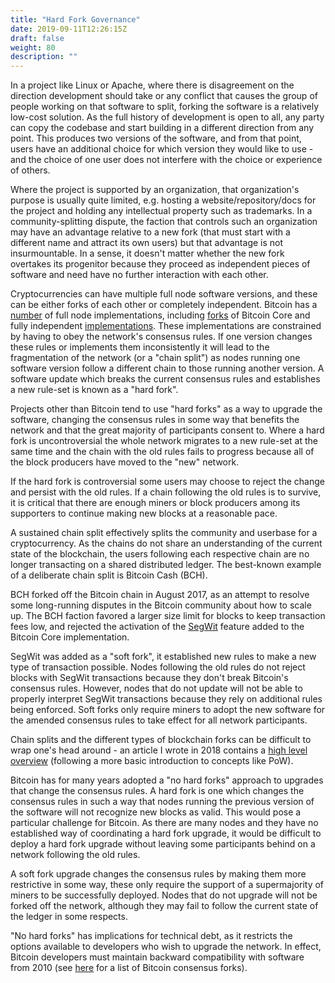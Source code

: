 ```yaml
---
title: "Hard Fork Governance"
date: 2019-09-11T12:26:15Z
draft: false
weight: 80
description: ""
---
```


In a project like Linux or Apache, where there is disagreement on the direction development should take or any conflict that causes the group of people working on that software to split, forking the software is a relatively low-cost solution. As the full history of development is open to all, any party can copy the codebase and start building in a different direction from any point. This produces two versions of the software, and from that point, users have an additional choice for which version they would like to use - and the choice of one user does not interfere with the choice or experience of others. 

Where the project is supported by an organization, that organization's purpose is usually quite limited, e.g. hosting a website/repository/docs for the project and holding any intellectual property such as trademarks. In a community-splitting dispute, the faction that controls such an organization may have an advantage relative to a new fork (that must start with a different name and attract its own users) but that advantage is not insurmountable. In a sense, it doesn't matter whether the new fork overtakes its progenitor because they proceed as independent pieces of software and need have no further interaction with each other.

Cryptocurrencies can have multiple full node software versions, and these can be either forks of each other or completely independent. Bitcoin has a [number](https://coin.dance/nodes) of full node implementations, including [forks](https://github.com/BitcoinUnlimited/BitcoinUnlimited) of Bitcoin Core and fully independent [implementations](https://github.com/btcsuite/btcd). These implementations are constrained by having to obey the network's consensus rules. If one version changes these rules or implements them inconsistently it will lead to the fragmentation of the network (or a "chain split") as nodes running one software version follow a different chain to those running another version. A software update which breaks the current consensus rules and establishes a new rule-set is known as a "hard fork". 

Projects other than Bitcoin tend to use "hard forks" as a way to upgrade the software, changing the consensus rules in some way that benefits the network and that the great majority of participants consent to. Where a hard fork is uncontroversial the whole network migrates to a new rule-set at the same time and  the chain with the old rules fails to progress because all of the block producers have moved to the "new" network. 

If the hard fork is controversial some users may choose to reject the change and persist with the old rules. If a chain following the old rules is to survive, it is critical that there are enough miners or block producers among its supporters to continue making new blocks at a reasonable pace.

A sustained chain split effectively splits the community and userbase for a cryptocurrency. As the chains do not share an understanding of the current state of the blockchain, the users following each respective chain are no longer transacting on a shared distributed ledger. The best-known example of a deliberate chain split is Bitcoin Cash (BCH). 

BCH forked off the Bitcoin chain in August 2017, as an attempt to resolve some long-running disputes in the Bitcoin community about how to scale up. The BCH faction favored a larger size limit for blocks to keep transaction fees low, and rejected the activation of the [SegWit](https://en.wikipedia.org/wiki/SegWit) feature added to the Bitcoin Core implementation. 

SegWit was added as a "soft fork", it established new rules to make a new type of transaction possible. Nodes following the old rules do not reject blocks with SegWit transactions because they don't break Bitcoin's consensus rules. However, nodes that do not update will not be able to properly interpret SegWit transactions because they rely on additional rules being enforced. Soft forks only require miners to adopt the new software for the amended consensus rules to take effect for all network participants.

Chain splits and the different types of blockchain forks can be difficult to wrap one's head around - an article I wrote in 2018 contains a [high level overview](https://github.com/RichardRed0x/writing/blob/master/blockchain-governance-introduction.md#4-soft-forks-hard-forks-chain-splits-and-free-coins) (following a more basic introduction to concepts like PoW).

Bitcoin has for many years adopted a "no hard forks" approach to upgrades that change the consensus rules. A hard fork is one which changes the consensus rules in such a way that nodes running the previous version of the software will not recognize new blocks as valid. This would pose a particular challenge for Bitcoin. As there are many nodes and they have no established way of coordinating a hard fork upgrade, it would be difficult to deploy a hard fork upgrade without leaving some participants behind on a network following the old rules.

A soft fork upgrade changes the consensus rules by making them more restrictive in some way, these only require the support of a supermajority of miners to be successfully deployed. Nodes that do not upgrade will not be forked off the network, although they may fail to follow the current state of the ledger in some respects. 

"No hard forks" has implications for technical debt, as it restricts the options available to developers who wish to upgrade the network. In effect, Bitcoin developers must maintain backward compatibility with software from 2010 (see [here](https://blog.bitmex.com/bitcoins-consensus-forks/) for a list of Bitcoin consensus forks).

